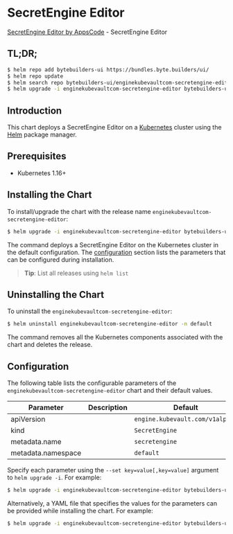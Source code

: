 # SecretEngine Editor

[SecretEngine Editor by AppsCode](https://byte.builders) - SecretEngine Editor

## TL;DR;

```bash
$ helm repo add bytebuilders-ui https://bundles.byte.builders/ui/
$ helm repo update
$ helm search repo bytebuilders-ui/enginekubevaultcom-secretengine-editor --version=v0.4.17
$ helm upgrade -i enginekubevaultcom-secretengine-editor bytebuilders-ui/enginekubevaultcom-secretengine-editor -n default --create-namespace --version=v0.4.17
```

## Introduction

This chart deploys a SecretEngine Editor on a [Kubernetes](http://kubernetes.io) cluster using the [Helm](https://helm.sh) package manager.

## Prerequisites

- Kubernetes 1.16+

## Installing the Chart

To install/upgrade the chart with the release name `enginekubevaultcom-secretengine-editor`:

```bash
$ helm upgrade -i enginekubevaultcom-secretengine-editor bytebuilders-ui/enginekubevaultcom-secretengine-editor -n default --create-namespace --version=v0.4.17
```

The command deploys a SecretEngine Editor on the Kubernetes cluster in the default configuration. The [configuration](#configuration) section lists the parameters that can be configured during installation.

> **Tip**: List all releases using `helm list`

## Uninstalling the Chart

To uninstall the `enginekubevaultcom-secretengine-editor`:

```bash
$ helm uninstall enginekubevaultcom-secretengine-editor -n default
```

The command removes all the Kubernetes components associated with the chart and deletes the release.

## Configuration

The following table lists the configurable parameters of the `enginekubevaultcom-secretengine-editor` chart and their default values.

|     Parameter      | Description |                  Default                   |
|--------------------|-------------|--------------------------------------------|
| apiVersion         |             | <code>engine.kubevault.com/v1alpha1</code> |
| kind               |             | <code>SecretEngine</code>                  |
| metadata.name      |             | <code>secretengine</code>                  |
| metadata.namespace |             | <code>default</code>                       |


Specify each parameter using the `--set key=value[,key=value]` argument to `helm upgrade -i`. For example:

```bash
$ helm upgrade -i enginekubevaultcom-secretengine-editor bytebuilders-ui/enginekubevaultcom-secretengine-editor -n default --create-namespace --version=v0.4.17 --set apiVersion=engine.kubevault.com/v1alpha1
```

Alternatively, a YAML file that specifies the values for the parameters can be provided while
installing the chart. For example:

```bash
$ helm upgrade -i enginekubevaultcom-secretengine-editor bytebuilders-ui/enginekubevaultcom-secretengine-editor -n default --create-namespace --version=v0.4.17 --values values.yaml
```

